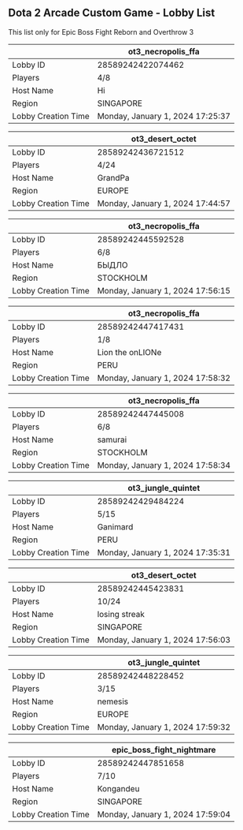 ## Dota 2 Arcade Custom Game - Lobby List

This list only for Epic Boss Fight Reborn and Overthrow 3

|  | ot3_necropolis_ffa |
| ------ | ------ |
| Lobby ID | 28589242422074462 |
| Players | 4/8 |
| Host Name | Hi |
| Region | SINGAPORE |
| Lobby Creation Time | Monday, January 1, 2024 17:25:37 |


|  | ot3_desert_octet |
| ------ | ------ |
| Lobby ID | 28589242436721512 |
| Players | 4/24 |
| Host Name | GrandPa |
| Region | EUROPE |
| Lobby Creation Time | Monday, January 1, 2024 17:44:57 |


|  | ot3_necropolis_ffa |
| ------ | ------ |
| Lobby ID | 28589242445592528 |
| Players | 6/8 |
| Host Name | БЫДЛО |
| Region | STOCKHOLM |
| Lobby Creation Time | Monday, January 1, 2024 17:56:15 |


|  | ot3_necropolis_ffa |
| ------ | ------ |
| Lobby ID | 28589242447417431 |
| Players | 1/8 |
| Host Name | Lion the onLIONe |
| Region | PERU |
| Lobby Creation Time | Monday, January 1, 2024 17:58:32 |


|  | ot3_necropolis_ffa |
| ------ | ------ |
| Lobby ID | 28589242447445008 |
| Players | 6/8 |
| Host Name | samurai |
| Region | STOCKHOLM |
| Lobby Creation Time | Monday, January 1, 2024 17:58:34 |


|  | ot3_jungle_quintet |
| ------ | ------ |
| Lobby ID | 28589242429484224 |
| Players | 5/15 |
| Host Name | Ganimard |
| Region | PERU |
| Lobby Creation Time | Monday, January 1, 2024 17:35:31 |


|  | ot3_desert_octet |
| ------ | ------ |
| Lobby ID | 28589242445423831 |
| Players | 10/24 |
| Host Name | losing streak |
| Region | SINGAPORE |
| Lobby Creation Time | Monday, January 1, 2024 17:56:03 |


|  | ot3_jungle_quintet |
| ------ | ------ |
| Lobby ID | 28589242448228452 |
| Players | 3/15 |
| Host Name | nemesis |
| Region | EUROPE |
| Lobby Creation Time | Monday, January 1, 2024 17:59:32 |


|  | epic_boss_fight_nightmare |
| ------ | ------ |
| Lobby ID | 28589242447851658 |
| Players | 7/10 |
| Host Name | Kongandeu |
| Region | SINGAPORE |
| Lobby Creation Time | Monday, January 1, 2024 17:59:04 |


